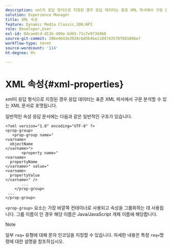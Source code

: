 ```yaml
---
description: xml이 응답 형식으로 지정된 경우 응답 데이터는 표준 XML 파서에서 구문 분석할 수 있는 XML 문서로 포맷됩니다.
solution: Experience Manager
title: XML 속성
feature: Dynamic Media Classic,SDK/API
role: Developer,User
exl-id: 84cae0cd-d13b-409e-bd65-71c7e973d4b8
source-git-commit: 206e4643e3926cb85b4be2189743578f88180be7
workflow-type: tm+mt
source-wordcount: '114'
ht-degree: 0%

---
```


# XML 속성{#xml-properties}

xml이 응답 형식으로 지정된 경우 응답 데이터는 표준 XML 파서에서 구문 분석할 수 있는 XML 문서로 포맷됩니다.

일반적인 속성 응답 문서에는 다음과 같은 일반적인 구조가 있습니다.

```
<?xml version="1.0" encoding="UTF-8" ?>
<prop-group>
   <prop-group name="
<varname>
  objectName
</varname>">
       <property name="
<varname>
  propertyName
</varname>" value="
<varname>
  propertyValue
</varname>" />
       ...
    </prop-group>
 ...
</prop-group>
```

`<prop-group>` 요소는 가장 바깥쪽 컨테이너로 사용되고 속성을 그룹화하는 데 사용됩니다. 그룹 이름이 인 경우 해당 이름은 Java/JavaScript 개체 이름에 해당합니다.

>[!NOTE]
>
>일부 `req=` 유형에 대해 문자 인코딩을 지정할 수 있습니다. 자세한 내용은 특정 `req=`명령에 대한 설명을 참조하십시오.
